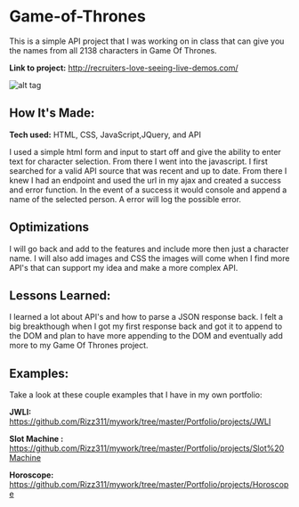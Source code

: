 # Game-of-Thrones
This is a simple API project that I was working on in class that can give you the names from all 2138 characters in Game Of Thrones.

**Link to project:** http://recruiters-love-seeing-live-demos.com/

![alt tag](file:///home/resilient/Desktop/GoT%20API/img/GoT.png)

## How It's Made:

**Tech used:** HTML, CSS, JavaScript,JQuery, and API

I used a simple html form and input to start off and give the ability to enter text for character selection. From there I went into the javascript. I first searched for a valid API source that was recent and up to date. From there I knew I had an endpoint and used the url in my ajax and created a success and error function. In the event of a success it would console and append a name of the selected person. A error will log the possible error.

## Optimizations
I will go back and add to the features and include more then just a character name. I will also add images and CSS the images will come when I find more API's that can support my idea and make a more complex API.

## Lessons Learned:
I learned a lot about API's and how to parse a JSON response back. I felt a big breakthough when I got my first response back and got it to append to the DOM and plan to have more appending to the DOM and eventually add more to my Game Of Thrones project.

## Examples:
Take a look at these couple examples that I have in my own portfolio:

**JWLI:** https://github.com/Rizz311/mywork/tree/master/Portfolio/projects/JWLI

**Slot Machine :** https://github.com/Rizz311/mywork/tree/master/Portfolio/projects/Slot%20Machine

**Horoscope:** https://github.com/Rizz311/mywork/tree/master/Portfolio/projects/Horoscope



